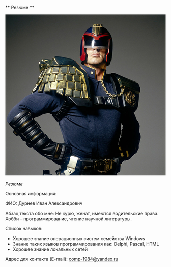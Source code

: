 ** Резюме **

![Моё фото](img/profile.jpg)

*Резюме*

Основная информация:

ФИО: Дурнев Иван Александрович

Абзац текста обо мне: Не курю, женат, имеются водительские права. Хобби – программирование, чтение научной литературы.

Список навыков:

* Хорошее знание операционных систем семейства Windows
* Знание таких языков программирования как: Delphi, Pascal, HTML
* Хорошее знание локальных сетей

Адрес для контакта (E-mail): comp-1984@yandex.ru
